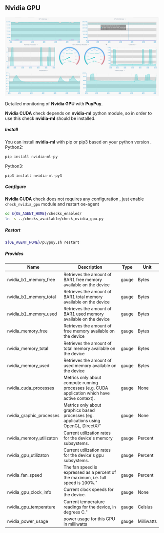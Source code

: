**Nvidia GPU**
---------

![Cuda](../images/cuda.png)

Detailed monitoring of **Nvidia GPU** with **PuyPuy**.  

**Nvidia CUDA** check depends on **nvidia-ml** python module, so in order to use this check **nvidia-ml**  should be installed.    

##### **Install**

You can install **nvidia-ml** with pip or pip3 based on your python version .  
Python2:
```bash
pip install nvidia-ml-py
``` 
Python3: 
```bash
pip3 install nvidia-ml-py3
```

##### **Configure**

**Nvidia CUDA** check does not requires any configuration , 
just enable ```check_nvidia_gpu``` module and restart oe-agent 

```bash
cd ${OE_AGENT_HOME}/checks_enabled/
ln -s ../checks_available/check_nvidia_gpu.py
```

##### **Restart**

```bash
${OE_AGENT_HOME}/puypuy.sh restart
```

##### **Provides**

| Name  | Description | Type | Unit|
| ------------- | ------------- |------------- |------------- |
|nvidia_b1_memory_free|Retrieves the amount of BAR1 free memory available on the device|gauge|Bytes|
|nvidia_b1_memory_total|Retrieves the amount of BAR1 total memory available on the device|gauge|Bytes|
|nvidia_b1_memory_used|Retrieves the amount of BAR1 used memory available on the device|gauge|Bytes|
|nvidia_memory_free|Retrieves the amount of free memory available on the device|gauge|Bytes|
|nvidia_memory_total|Retrieves the amount of total memory available on the device|gauge|Bytes|
|nvidia_memory_used|Retrieves the amount of used memory available on the device|gauge|Bytes|
|nvidia_cuda_processes|Metrics only about compute running processes (e.g. CUDA application which have active context).|gauge|None|
|nvidia_graphic_processes|Metrics only about graphics based processes (eg. applications using OpenGL, DirectX)"|gauge|None|
|nvidia_memory_utilizaton|Current utilization rates for the device's memory subsystems.|gauge|Percent|
|nvidia_gpu_utilizaton|Current utilization rates for the device's gpu subsystems.|gauge|Percent|
|nvidia_fan_speed|The fan speed is expressed as a percent of the maximum, i.e. full speed is 100%."|gauge|Percent|
|nvidia_gpu_clock_info|Current clock speeds for the device.|gauge|None|
|nvidia_gpu_temperature|Current temperature readings for the device, in degrees C."|gauge|Celsius|
|nvidia_power_usage| power usage for this GPU in milliwatts|gauge|Milliwatts |

